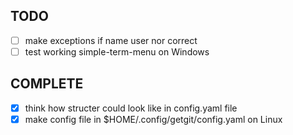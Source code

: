 ## TODO
- [ ] make exceptions if name user nor correct
- [ ] test working simple-term-menu on Windows

## COMPLETE
- [x] think how structer could look like in config.yaml file
- [x] make config file in $HOME/.config/getgit/config.yaml on Linux
